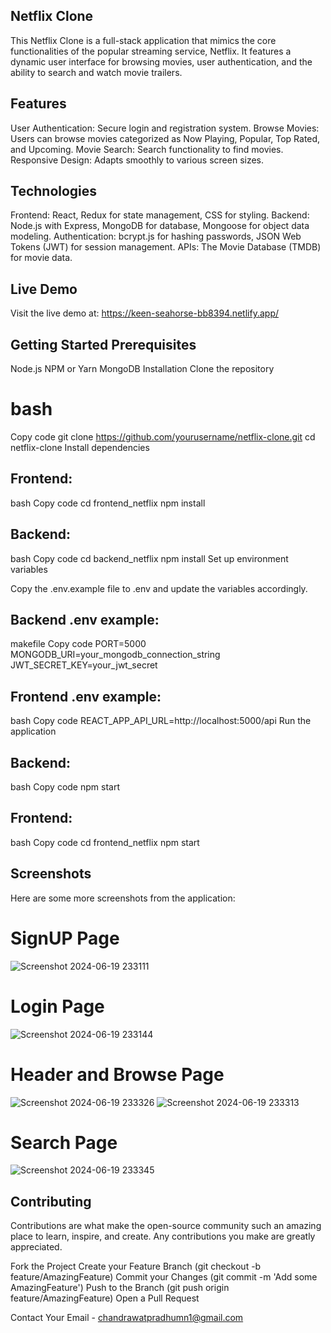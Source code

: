 ## Netflix Clone

This Netflix Clone is a full-stack application that mimics the core functionalities of the popular streaming service, Netflix. It features a dynamic user interface for browsing movies, user authentication, and the ability to search and watch movie trailers.

## Features
 User Authentication: Secure login and registration system.
 Browse Movies: Users can browse movies categorized as Now Playing, Popular, Top Rated, and Upcoming.
 Movie Search: Search functionality to find movies.
 Responsive Design: Adapts smoothly to various screen sizes.

## Technologies
 Frontend: React, Redux for state management, CSS for styling.
 Backend: Node.js with Express, MongoDB for database, Mongoose for object data modeling.
 Authentication: bcrypt.js for hashing passwords, JSON Web Tokens (JWT) for session management.
 APIs: The Movie Database (TMDB) for movie data.

## Live Demo
Visit the live demo at: https://keen-seahorse-bb8394.netlify.app/

## Getting Started Prerequisites
Node.js
NPM or Yarn
MongoDB
Installation
Clone the repository

# bash
Copy code
git clone https://github.com/yourusername/netflix-clone.git
cd netflix-clone
Install dependencies

## Frontend:

bash
Copy code
cd frontend_netflix
npm install

## Backend:

bash
Copy code
cd backend_netflix
npm install
Set up environment variables

Copy the .env.example file to .env and update the variables accordingly.

## Backend .env example:

makefile
Copy code
PORT=5000
MONGODB_URI=your_mongodb_connection_string
JWT_SECRET_KEY=your_jwt_secret

## Frontend .env example:

bash
Copy code
REACT_APP_API_URL=http://localhost:5000/api
Run the application

## Backend:

bash
Copy code
npm start

## Frontend:

bash
Copy code
cd frontend_netflix
npm start

## Screenshots
Here are some more screenshots from the application:
# SignUP Page
![Screenshot 2024-06-19 233111](https://github.com/PradhumnChandrawat/Netflix-clone-Geekathon/assets/133633873/5e3ca515-a3aa-461b-8e42-1443fa780f64)

# Login Page
![Screenshot 2024-06-19 233144](https://github.com/PradhumnChandrawat/Netflix-clone-Geekathon/assets/133633873/e2cd56e6-1d3d-476a-a27c-dd09cb47108e)

# Header and Browse Page 
![Screenshot 2024-06-19 233326](https://github.com/PradhumnChandrawat/Netflix-clone-Geekathon/assets/133633873/f0f9cd90-9951-45df-8361-518dbe2f24db)
![Screenshot 2024-06-19 233313](https://github.com/PradhumnChandrawat/Netflix-clone-Geekathon/assets/133633873/a4d05760-15b6-47f3-a1f0-860652bec211)

# Search Page 
![Screenshot 2024-06-19 233345](https://github.com/PradhumnChandrawat/Netflix-clone-Geekathon/assets/133633873/09d37f33-5137-4df0-a09f-04c9729b301f)

## Contributing
Contributions are what make the open-source community such an amazing place to learn, inspire, and create. Any contributions you make are greatly appreciated.

Fork the Project
Create your Feature Branch (git checkout -b feature/AmazingFeature)
Commit your Changes (git commit -m 'Add some AmazingFeature')
Push to the Branch (git push origin feature/AmazingFeature)
Open a Pull Request

Contact
Your Email - chandrawatpradhumn1@gmail.com
